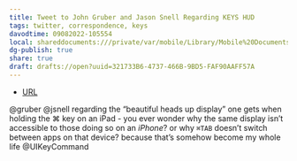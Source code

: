 ```yaml
---
title: Tweet to John Gruber and Jason Snell Regarding KEYS HUD
tags: twitter, correspondence, keys
davodtime: 09082022-105554
local: shareddocuments:///private/var/mobile/Library/Mobile%20Documents/iCloud~md~obsidian/Documents/OBSHIDDIAN/drafts/321733B6-4737-466B-9BD5-FAF90AAFF57A.md
dg-publish: true
share: true
draft: drafts://open?uuid=321733B6-4737-466B-9BD5-FAF90AAFF57A
---
```

- [URL](https://twitter.com/NeoYokel/status/1495086506108727298)

@gruber @jsnell regarding the “beautiful heads up display” one gets when holding the ⌘ key on an iPad - you ever wonder why the same display isn’t accessible to those doing so on an *iPhone*? or why `⌘TAB` doesn’t switch between apps on that device? because that’s somehow become my whole life @UIKeyCommand